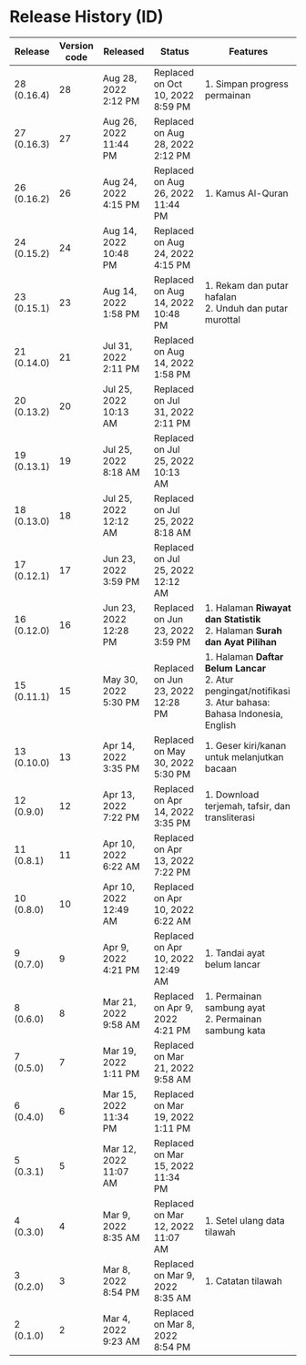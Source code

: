 # Release History (ID)

| Release | Version code | Released | Status | Features |
| ------- | ------------ | -------- | ------ | -------- |
| 28 (0.16.4) | 28 | Aug 28, 2022 2:12 PM | Replaced on Oct 10, 2022 8:59 PM | 1. Simpan progress permainan |
| 27 (0.16.3) | 27 | Aug 26, 2022 11:44 PM | Replaced on Aug 28, 2022 2:12 PM | |
| 26 (0.16.2) | 26 | Aug 24, 2022 4:15 PM | Replaced on Aug 26, 2022 11:44 PM | 1. Kamus Al-Quran |
| 24 (0.15.2) | 24 | Aug 14, 2022 10:48 PM | Replaced on Aug 24, 2022 4:15 PM | |
| 23 (0.15.1) | 23 | Aug 14, 2022 1:58 PM | Replaced on Aug 14, 2022 10:48 PM | 1. Rekam dan putar hafalan<br>2. Unduh dan putar murottal |
| 21 (0.14.0) | 21 | Jul 31, 2022 2:11 PM | Replaced on Aug 14, 2022 1:58 PM | |
| 20 (0.13.2) | 20 | Jul 25, 2022 10:13 AM | Replaced on Jul 31, 2022 2:11 PM | |
| 19 (0.13.1) | 19 | Jul 25, 2022 8:18 AM | Replaced on Jul 25, 2022 10:13 AM | |
| 18 (0.13.0) | 18 | Jul 25, 2022 12:12 AM | Replaced on Jul 25, 2022 8:18 AM | |
| 17 (0.12.1) | 17 | Jun 23, 2022 3:59 PM | Replaced on Jul 25, 2022 12:12 AM | |
| 16 (0.12.0) | 16 | Jun 23, 2022 12:28 PM | Replaced on Jun 23, 2022 3:59 PM | 1. Halaman **Riwayat dan Statistik**<br>2. Halaman **Surah dan Ayat Pilihan** |
| 15 (0.11.1) | 15 | May 30, 2022 5:30 PM | Replaced on Jun 23, 2022 12:28 PM | 1. Halaman **Daftar Belum Lancar**<br>2. Atur pengingat/notifikasi<br>3. Atur bahasa: Bahasa Indonesia, English |
| 13 (0.10.0) | 13 | Apr 14, 2022 3:35 PM | Replaced on May 30, 2022 5:30 PM | 1. Geser kiri/kanan untuk melanjutkan bacaan |
| 12 (0.9.0) | 12 | Apr 13, 2022 7:22 PM | Replaced on Apr 14, 2022 3:35 PM | 1. Download terjemah, tafsir, dan transliterasi |
| 11 (0.8.1) | 11 | Apr 10, 2022 6:22 AM | Replaced on Apr 13, 2022 7:22 PM | |
| 10 (0.8.0) | 10 | Apr 10, 2022 12:49 AM | Replaced on Apr 10, 2022 6:22 AM | |
| 9 (0.7.0) | 9 | Apr 9, 2022 4:21 PM | Replaced on Apr 10, 2022 12:49 AM | 1. Tandai ayat belum lancar |
| 8 (0.6.0) | 8 | Mar 21, 2022 9:58 AM | Replaced on Apr 9, 2022 4:21 PM | 1. Permainan sambung ayat<br>2. Permainan sambung kata |
| 7 (0.5.0) | 7 | Mar 19, 2022 1:11 PM | Replaced on Mar 21, 2022 9:58 AM | |
| 6 (0.4.0) | 6 | Mar 15, 2022 11:34 PM | Replaced on Mar 19, 2022 1:11 PM | |
| 5 (0.3.1) | 5 | Mar 12, 2022 11:07 AM | Replaced on Mar 15, 2022 11:34 PM | |
| 4 (0.3.0) | 4 | Mar 9, 2022 8:35 AM | Replaced on Mar 12, 2022 11:07 AM | 1. Setel ulang data tilawah |
| 3 (0.2.0) | 3 | Mar 8, 2022 8:54 PM | Replaced on Mar 9, 2022 8:35 AM | 1. Catatan tilawah |
| 2 (0.1.0) | 2 | Mar 4, 2022 9:23 AM | Replaced on Mar 8, 2022 8:54 PM | |
